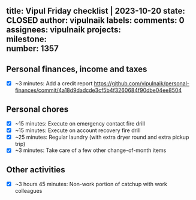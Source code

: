 title:	Vipul Friday checklist | 2023-10-20
state:	CLOSED
author:	vipulnaik
labels:	
comments:	0
assignees:	vipulnaik
projects:	
milestone:	
number:	1357
--
## Personal finances, income and taxes

- [x] ~3 minutes: Add a credit report https://github.com/vipulnaik/personal-finances/commit/4a18d9dadcde3cf5b4f3260684f90dbe04ee8504

## Personal chores

- [x] ~15 minutes: Execute on emergency contact fire drill
- [x] ~15 minutes: Execute on account recovery fire drill
- [x] ~25 minutes: Regular laundry (with extra dryer round and extra pickup trip)
- [x] ~3 minutes: Take care of a few other change-of-month items 

## Other activities

- [x] ~3 hours 45 minutes: Non-work portion of catchup with work colleagues
